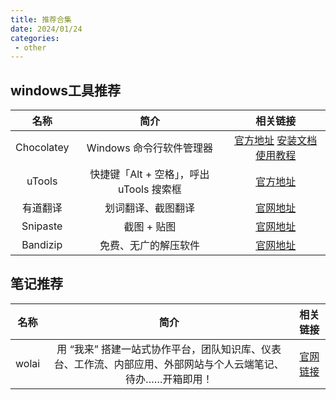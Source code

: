 ```yaml
---
title: 推荐合集
date: 2024/01/24
categories:
 - other
---
```


## windows工具推荐

| 名称 | 简介 | 相关链接 |
|:-:|:-:|:-:|
| Chocolatey | Windows 命令行软件管理器 | [官方地址](https://chocolatey.org/) [安装文档](https://chocolatey.org/install#individual) [使用教程](https://javabetter.cn/gongju/choco.html) |
| uTools | 快捷键「Alt + 空格」，呼出 uTools 搜索框 | [官方地址](https://u.tools/) |
| 有道翻译 | 划词翻译、截图翻译 | [官网地址](https://fanyi.youdao.com/download-Windows/) |
| Snipaste | 截图 + 贴图 | [官网地址](https://zh.snipaste.com/) |
| Bandizip | 免费、无广的解压软件 | [官网地址](https://www.bandisoft.com/bandizip/) |

## 笔记推荐

| 名称 | 简介 | 相关链接 |
|:-:|:-:|:-:|
| wolai | 用 “我来” 搭建一站式协作平台，团队知识库、仪表台、工作流、内部应用、外部网站与个人云端笔记、待办……开箱即用！ | [官网链接](https://www.wolai.com) |